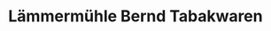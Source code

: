 ---
title: "Lämmermühle Bernd Tabakwaren"
url: /loeningen/laemmermuehle-bernd-tabakwaren/
shop: Tabak
---